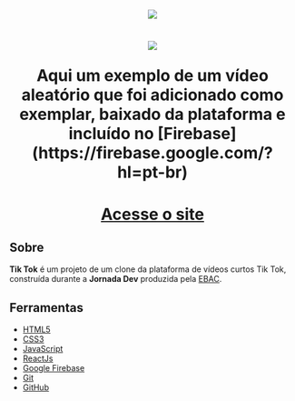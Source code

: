 <h1 align="center">
    <img src="https://ik.imagekit.io/geovani/1200px-TikTok_logo.svg.png?updatedAt=1687544231662">
</h1>

<h1 align="center">
    <img src="https://ik.imagekit.io/geovani/Captura_de_tela_de_2023-06-23_15-19-05.png?updatedAt=1687544370068">
    <p>Aqui um exemplo de um vídeo aleatório que foi adicionado como exemplar, baixado da plataforma e incluído no [Firebase](https://firebase.google.com/?hl=pt-br)</p>
</h1>


<h1 align="center"><a href="https://tiktok-4fbac.web.app/">Acesse o site</a></h1>

## Sobre

**Tik Tok** é um projeto de um clone da plataforma de vídeos curtos Tik Tok, construída durante a **Jornada Dev** produzida pela [EBAC](https://ebaconline.com.br/).

## Ferramentas

 - [HTML5](https://dev.w3.org/html5/spec-LC/)
 - [CSS3](https://www.w3.org/Style/CSS/specs.en.html)
 - [JavaScript](https://developer.mozilla.org/en-US/docs/Web/JavaScript)
 - [ReactJs](https://react.dev/learn)
 - [Google Firebase](https://firebase.google.com/docs/web/setup?hl=pt-br)
 - [Git](https://git-scm.com/doc)
 - [GitHub](https://docs.github.com/)

